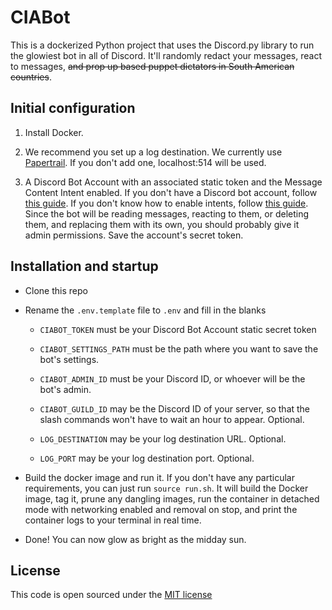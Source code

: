 # CIABot

This is a dockerized Python project that uses the Discord.py library to run the glowiest bot in all of Discord. It'll randomly redact your messages, react to messages, ~~and prop up based puppet dictators in South American countries~~.

## Initial configuration

1. Install Docker.

2. We recommend you set up a log destination. We currently use [Papertrail](https://www.papertrail.com/). If you don't add one, localhost:514 will be used.

3. A Discord Bot Account with an associated static token and the Message Content Intent enabled. If you don't have a Discord bot account, follow [this guide](https://discordpy.readthedocs.io/en/latest/discord.html). If you don't know how to enable intents, follow [this guide](https://discordpy.readthedocs.io/en/latest/intents.html). Since the bot will be reading messages, reacting to them, or deleting them, and replacing them with its own, you should probably give it admin permissions. Save the account's secret token.

## Installation and startup

- Clone this repo

- Rename the `.env.template` file to `.env` and fill in the blanks

  - `CIABOT_TOKEN` must be your Discord Bot Account static secret token

  - `CIABOT_SETTINGS_PATH` must be the path where you want to save the bot's settings.

  - `CIABOT_ADMIN_ID` must be your Discord ID, or whoever will be the bot's admin.

  - `CIABOT_GUILD_ID` may be the Discord ID of your server, so that the slash commands won't have to wait an hour to appear. Optional.

  - `LOG_DESTINATION` may be your log destination URL. Optional.

  - `LOG_PORT` may be your log destination port. Optional.

- Build the docker image and run it. If you don't have any particular requirements, you can just run `source run.sh`. It will build the Docker image, tag it, prune any dangling images, run the container in detached mode with networking enabled and removal on stop, and print the container logs to your terminal in real time.

- Done! You can now glow as bright as the midday sun.

## License

This code is open sourced under the [MIT license](LICENSE)
